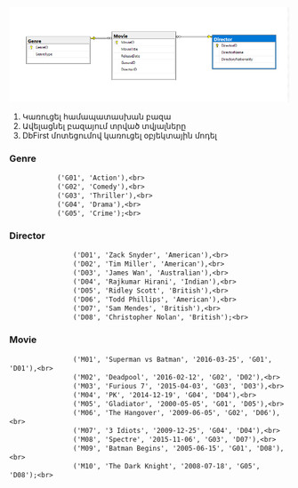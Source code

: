 <img src='https://github.com/VanHakobyan/ISTC_Coding_School/blob/master/ISTC.FourthStage.Database/Project/diagram.png'>

1. Կառուցել համապատասխան բազա
2. Ավելացնել բազայում տրված տվյալները 
3. DbFirst մոտեցումով կառուցել օբյեկտային մոդել
 
 
 
 
### Genre <br>
				('G01', 'Action'),<br>
				('G02', 'Comedy'),<br>
				('G03', 'Thriller'),<br>
				('G04', 'Drama'),<br>
				('G05', 'Crime');<br>

### Director <br>
					('D01', 'Zack Snyder', 'American'),<br>
					('D02', 'Tim Miller', 'American'),<br>
					('D03', 'James Wan', 'Australian'),<br>
					('D04', 'Rajkumar Hirani', 'Indian'),<br>
					('D05', 'Ridley Scott', 'British'),<br>
					('D06', 'Todd Phillips', 'American'),<br>
					('D07', 'Sam Mendes', 'British'),<br>
					('D08', 'Christopher Nolan', 'British');<br>

### Movie <br>
    				('M01', 'Superman vs Batman', '2016-03-25', 'G01', 'D01'),<br>
    				('M02', 'Deadpool', '2016-02-12', 'G02', 'D02'),<br>
    				('M03', 'Furious 7', '2015-04-03', 'G03', 'D03'),<br>
    				('M04', 'PK', '2014-12-19', 'G04', 'D04'),<br>
    				('M05', 'Gladiator', '2000-05-05', 'G01', 'D05'),<br>
    				('M06', 'The Hangover', '2009-06-05', 'G02', 'D06'),<br>
    				('M07', '3 Idiots', '2009-12-25', 'G04', 'D04'),<br>
    				('M08', 'Spectre', '2015-11-06', 'G03', 'D07'),<br>
    				('M09', 'Batman Begins', '2005-06-15', 'G01', 'D08'),<br>
    				('M10', 'The Dark Knight', '2008-07-18', 'G05', 'D08');<br>
